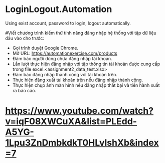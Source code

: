 # LoginLogout.Automation
Using exist account, password to login, logout automatically.

#Viết chương trình kiểm thử tính năng đăng nhập hệ thống với tập dữ liệu đầu vào cho trước:
- Gọi trình duyệt Google Chrome.
- Mở URL: https://automationexercise.com/products
- Đảm bảo người dùng chưa đăng nhập tài khoản.
- Lần lượt thực hiện đăng nhập với tập  thông tin tài khoản được cung cấp trong file excel.<assignment2_data_test.xlsx>
- Đảm bảo đăng nhập thành công với tài khoản trên.
- Thực hiện đăng xuất tài khoản trên nếu đăng nhập thành công.
- Thực hiện chụp ảnh màn hình nếu đăng nhập thất bại và tiến hành xuất ra báo cáo.

# https://www.youtube.com/watch?v=iqF08XWCuXA&list=PLEdd-A5YG-1Lpu3ZnDmbkdkT0HLvlshXb&index=7

